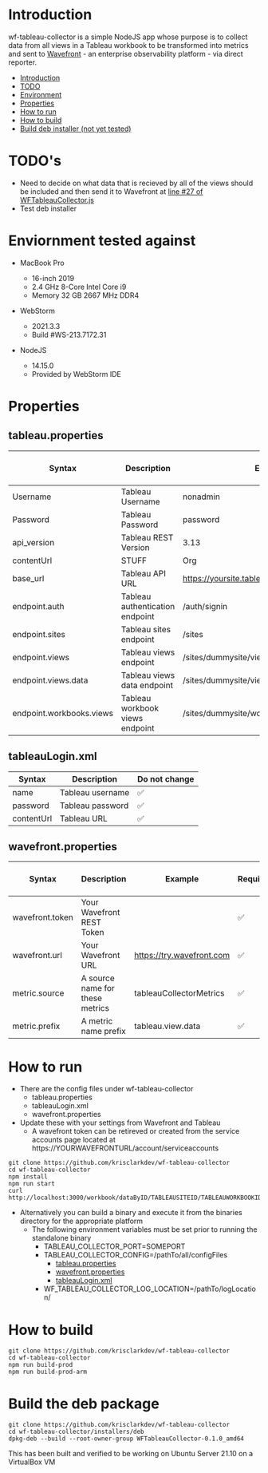 # Introduction
wf-tableau-collector is a simple NodeJS app whose purpose is to collect data from all views in a Tableau workbook
to be transformed into metrics and sent to [Wavefront](https://tanzu.vmware.com/observability) - an enterprise observability platform - via direct reporter.

* [Introduction](#introduction)
* [TODO](#todos)
* [Environment](#enviornment-tested-against)
* [Properties](#properties)
* [How to run](#how-to-run)
* [How to build](#how-to-build)
* [Build deb installer (not yet tested)](#build-the-deb-package)

# TODO's
* Need to decide on what data that is recieved by all of the views should be included and then send it to Wavefront at [line #27 of WFTableauCollector.js](https://github.com/krisclarkdev/wf-tableau-collector/blob/02f1535087e473f55d83f6ed7ba24ffdcdcc379c/app_classes/WfTableauCollector.js#L27)
* Test deb installer

# Enviornment tested against
* MacBook Pro
  * 16-inch 2019
  * 2.4 GHz 8-Core Intel Core i9
  * Memory 32 GB 2667 MHz DDR4

* WebStorm
  * 2021.3.3
  * Build #WS-213.7172.31

* NodeJS
  * 14.15.0
  * Provided by WebStorm IDE

# Properties

## tableau.properties

| Syntax                   | Description                        | Example                                   | Needs to be changed | Required |
|--------------------------|------------------------------------|-------------------------------------------|---------------------|----------|
| Username                 | Tableau Username                   | nonadmin                                  | ✅               | ✅      |
| Password                 | Tableau Password                   | password                                  | ✅               | ✅    |
| api_version              | Tableau REST Version               | 3.13                                      | ✅               | ✅    |
| contentUrl               | STUFF                              | Org                                       | ✅               | ✅    |
| base_url                 | Tableau API URL                    | https://yoursite.tableau.com              | ✅               | ✅    |
| endpoint.auth            | Tableau authentication endpoint    | /auth/signin                              | ❌               | ✅    |
| endpoint.sites           | Tableau sites endpoint             | /sites                                    | ❌               | ✅    |
| endpoint.views           | Tableau views endpoint             | /sites/dummysite/views                    | ❌               | ✅    |
| endpoint.views.data      | Tableau views data endpoint        | /sites/dummysite/views/dummyview/data     | ❌               | ✅    |
| endpoint.workbooks.views | Tableau workbook views endpoint    | /sites/dummysite/workbooks/dummyworkbook  | ❌               | ✅    |


## tableauLogin.xml

| Syntax | Description         | Do not change  |
| --- |------------------------|----------------|
| name | Tableau username      | ✅        |
| password | Tableau password  | ✅        |
| contentUrl   | Tableau URL   | ✅        |

## wavefront.properties

| Syntax           | Description                     | Example                   | Required   | Should be changed | Documentation                                                 |
|------------------|---------------------------------|---------------------------|------------|-------------------|---------------------------------------------------------------|
| wavefront.token  | Your Wavefront REST Token       |                           | ✅    | ✅           | [here](https://docs.wavefront.com/wavefront_api.html)         |
| wavefront.url    | Your Wavefront URL              | https://try.wavefront.com | ✅    | ✅           |                                                               |
| metric.source    | A source name for these metrics | tableauCollectorMetrics   | ✅    | ❌           | [here](https://docs.wavefront.com/sources_managing.html)      |
| metric.prefix    | A metric name prefix            | tableau.view.data         | ✅    | ❌           | [here](https://docs.wavefront.com/wavefront_data_format.html) |

# How to run

* There are the config files under wf-tableau-collector
  * tableau.properties
  * tableauLogin.xml
  * wavefront.properties
* Update these with your settings from Wavefront and Tableau
  * A wavefront token can be retireved or created from the service accounts page located at https://YOURWAVEFRONTURL/account/serviceaccounts

```shell
git clone https://github.com/krisclarkdev/wf-tableau-collector
cd wf-tableau-collector
npm install
npm run start
curl http://localhost:3000/workbook/dataByID/TABLEAUSITEID/TABLEAUWORKBOOKID
```

* Alternatively you can build a binary and execute it from the binaries directory for the appropriate platform
  * The following environment variables must be set prior to running the standalone binary
    * TABLEAU_COLLECTOR_PORT=SOMEPORT
    * TABLEAU_COLLECTOR_CONFIG=/pathTo/all/configFiles
      * [tableau.properties](https://raw.githubusercontent.com/krisclarkdev/wf-tableau-collector/master/config/tableau.properties)
      * [wavefront.properties](https://raw.githubusercontent.com/krisclarkdev/wf-tableau-collector/master/config/wavefront.properties)
      * [tableauLogin.xml](https://raw.githubusercontent.com/krisclarkdev/wf-tableau-collector/master/config/tableauLogin.xml)
    * WF_TABLEAU_COLLECTOR_LOG_LOCATION=/pathTo/logLocation/

# How to build

```shell
git clone https://github.com/krisclarkdev/wf-tableau-collector
cd wf-tableau-collector
npm run build-prod
npm run build-prod-arm
```
# Build the deb package

```shell
git clone https://github.com/krisclarkdev/wf-tableau-collector
cd wf-tableau-collector/installers/deb
dpkg-deb --build --root-owner-group WFTableauCollector-0.1.0_amd64
```

This has been built and verified to be working on Ubuntu Server 21.10 on a VirtualBox VM
